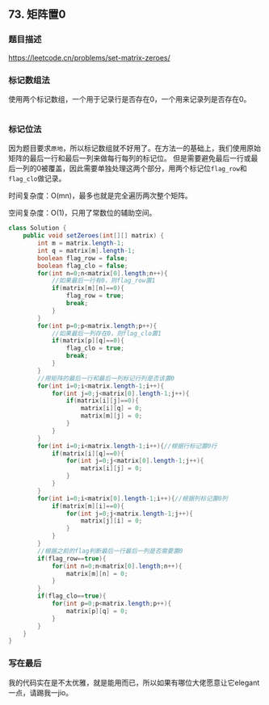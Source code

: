 ## 73. 矩阵置0

### 题目描述

https://leetcode.cn/problems/set-matrix-zeroes/

### 标记数组法

使用两个标记数组，一个用于记录行是否存在0，一个用来记录列是否存在0。

```java

```

### 标记位法
因为题目要求`原地`，所以标记数组就不好用了。在方法一的基础上，我们使用原始矩阵的最后一行和最后一列来做每行每列的标记位。
但是需要避免最后一行或最后一列的0被覆盖，因此需要单独处理这两个部分，用两个标记位`flag_row`和`flag_clo`做记录。

时间复杂度：O(mn)，最多也就是完全遍历两次整个矩阵。

空间复杂度：O(1)，只用了常数位的辅助空间。

```java
class Solution {
    public void setZeroes(int[][] matrix) {
        int m = matrix.length-1;
        int q = matrix[m].length-1;
        boolean flag_row = false;
        boolean flag_clo = false;
        for(int n=0;n<matrix[0].length;n++){
            //如果最后一行有0，则flag_row置1
            if(matrix[m][n]==0){
                flag_row = true;
                break;
            }
        }
        for(int p=0;p<matrix.length;p++){
            //如果最后一列存在0，则flag_clo置1
            if(matrix[p][q]==0){
                flag_clo = true;
                break;
            }
        }
        //用矩阵的最后一行和最后一列标记行列是否该置0
        for(int i=0;i<matrix.length-1;i++){
            for(int j=0;j<matrix[0].length-1;j++){
                if(matrix[i][j]==0){
                    matrix[i][q] = 0;
                    matrix[m][j] = 0;
                }
            }
        }
        for(int i=0;i<matrix.length-1;i++){//根据行标记置0行
            if(matrix[i][q]==0){
                for(int j=0;j<matrix[0].length-1;j++){
                    matrix[i][j] = 0;
                }
            }
        }
        for(int i=0;i<matrix[0].length-1;i++){//根据列标记置0列
            if(matrix[m][i]==0){
                for(int j=0;j<matrix.length-1;j++){
                    matrix[j][i] = 0;
                }
            }
        }
        //根据之前的flag判断最后一行最后一列是否需要置0
        if(flag_row==true){
            for(int n=0;n<matrix[0].length;n++){
                matrix[m][n] = 0;
            }
        }
        if(flag_clo==true){
            for(int p=0;p<matrix.length;p++){
                matrix[p][q] = 0;
            }
        }
    }
}
```

### 写在最后
我的代码实在是不太优雅，就是能用而已，所以如果有哪位大佬愿意让它elegant一点，请踢我一jio。